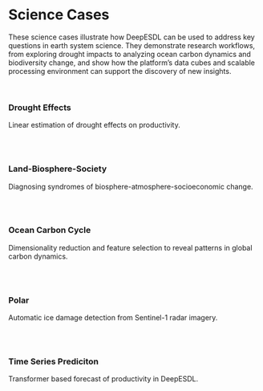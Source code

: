 # Science Cases

These science cases illustrate how DeepESDL can be used to address key questions in earth system science. 
They demonstrate research workflows, from exploring drought impacts to analyzing ocean carbon 
dynamics and biodiversity change, and show how the platform’s data cubes and scalable processing environment 
can support the discovery of new insights.

<br>

<div style="display: flex; flex-wrap: wrap; gap: 2rem; justify-content: left;">

  <a href="./drought_effects/" style="text-decoration: none; color: inherit;">
    <div class="card">
      <h3>
        Drought Effects
      </h3>
      <p>
        Linear estimation of drought effects on productivity.
      </p>
    </div>
  </a>

  <a href="./land_biosphere/" style="text-decoration: none; color: inherit;">
    <div class="card"> 
      <h3>
        Land-Biosphere-Society
      </h3>
      <p>
        Diagnosing syndromes of biosphere-atmosphere-socioeconomic change.
      </p>
    </div>
  </a>

  <a href="./ocean/" style="text-decoration: none; color: inherit;">
    <div class="card"> 
      <h3>
        Ocean Carbon Cycle
      </h3>
      <p>
        Dimensionality reduction and feature selection to reveal patterns in global carbon dynamics.
      </p>
    </div>
  </a>

  <a href="polar/" style="text-decoration: none; color: inherit;">
    <div class="card"> 
      <h3>
        Polar
      </h3>
      <p>
        Automatic ice damage detection from Sentinel-1 radar imagery.
      </p>
    </div>
  </a>

  <a href="timeseries_prediction/" style="text-decoration: none; color: inherit;">
    <div class="card"> 
      <h3>
        Time Series Prediciton
      </h3>
      <p>
        Transformer based forecast of productivity in DeepESDL.
      </p>
    </div>
  </a>

</div>

<br>